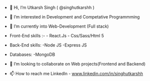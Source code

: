 - 👋 Hi, I’m Utkarsh Singh ( @singhutkarshh )
- 👀 I’m interested in Development and Competative Programmming 
- 🌱 I’m currently into Web-Development (Full stack)


 - Front-End skills :- 
          - React.Js
          - Css/Sass/Html 5
  
 - Back-End skills:
          -Node JS
          -Express JS

  - Databases:
           -MongoDB
       
       
       
- 💞️ I’m looking to collaborate on Web projects(Frontend and Backend)
- 📫 How to reach me 
          LinkedIn - www.linkedin.com/in/singhutkarshh

<!---
singhutkarshh/singhutkarshh is a ✨ special ✨ repository because its `README.md` (this file) appears on your GitHub profile.
You can click the Preview link to take a look at your changes.
--->
